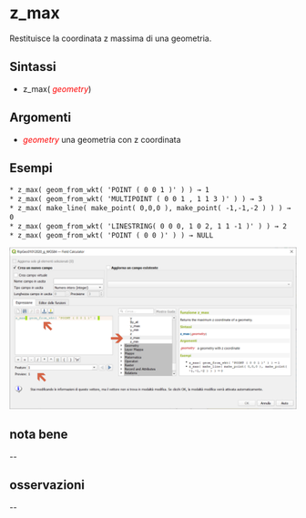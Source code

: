 # z_max

Restituisce la coordinata z massima di una geometria.

## Sintassi

* z_max( _<span style="color:red;">geometry</span>_)

## Argomenti

*  _<span style="color:red;">geometry</span>_ una geometria con z coordinata

## Esempi

```
* z_max( geom_from_wkt( 'POINT ( 0 0 1 )' ) ) → 1
* z_max( geom_from_wkt( 'MULTIPOINT ( 0 0 1 , 1 1 3 )' ) ) → 3
* z_max( make_line( make_point( 0,0,0 ), make_point( -1,-1,-2 ) ) ) → 0
* z_max( geom_from_wkt( 'LINESTRING( 0 0 0, 1 0 2, 1 1 -1 )' ) ) → 2
* z_max( geom_from_wkt( 'POINT ( 0 0 )' ) ) → NULL
```

![](../../img/geometria/z_max/z_max1.png)

## nota bene

--

## osservazioni

--
